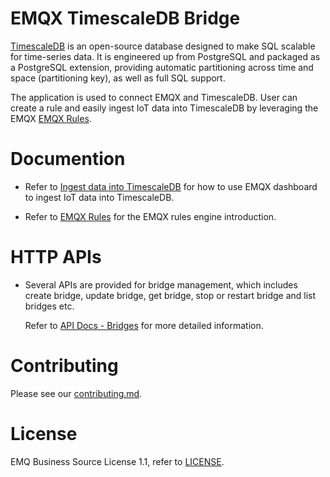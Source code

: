 # EMQX TimescaleDB Bridge

[TimescaleDB](https://github.com/timescaleDB/timescaleDB) is an open-source database
designed to make SQL scalable for time-series data.
It is engineered up from PostgreSQL and packaged as a PostgreSQL extension,
providing automatic partitioning across time and space (partitioning key), as well as full SQL support.

The application is used to connect EMQX and TimescaleDB.
User can create a rule and easily ingest IoT data into TimescaleDB by leveraging
the EMQX [EMQX Rules](https://docs.emqx.com/en/enterprise/v5.0/data-integration/rules.html).


# Documention

- Refer to [Ingest data into TimescaleDB](https://docs.emqx.com/en/enterprise/v5.0/data-integration/data-bridge-timescaledb.html)
  for how to use EMQX dashboard to ingest IoT data into TimescaleDB.

- Refer to [EMQX Rules](https://docs.emqx.com/en/enterprise/v5.0/data-integration/rules.html)
  for the EMQX rules engine introduction.


# HTTP APIs

- Several APIs are provided for bridge management, which includes create bridge,
  update bridge, get bridge, stop or restart bridge and list bridges etc.

  Refer to [API Docs - Bridges](https://docs.emqx.com/en/enterprise/v5.0/admin/api-docs.html#tag/Bridges)
  for more detailed information.


# Contributing

Please see our [contributing.md](../../CONTRIBUTING.md).


# License

EMQ Business Source License 1.1, refer to [LICENSE](BSL.txt).
